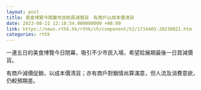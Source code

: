 ```yaml
---
layout: post
title: 美食博覽今閉幕市民盼買減價貨　有商戶以成本價清貨
date: 2023-08-21 12:18:54.000000000 +08:00
link: https://news.rthk.hk/rthk/ch/component/k2/1714403-20230821.htm
categories: rthk
---
```


一連五日的美食博覽今日閉幕，吸引不少市民入場，希望趁展期最後一日買減價貨。

有商戶減價促銷，以成本價清貨；亦有商戶對銷情尚算滿意，但人流及消費意欲，仍較預期差。
